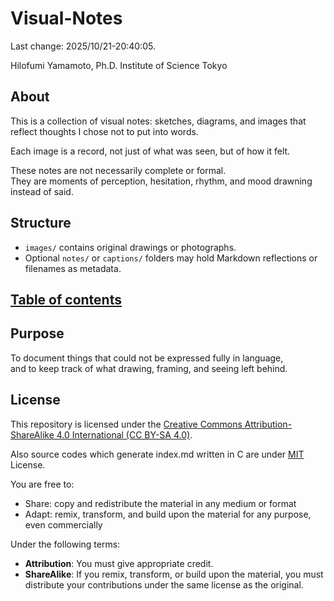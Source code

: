 # Visual-Notes

Last change: 2025/10/21-20:40:05.

Hilofumi Yamamoto, Ph.D. Institute of Science Tokyo

## About

This is a collection of visual notes: sketches, diagrams, and images that reflect thoughts I chose not to put into words.

Each image is a record, not just of what was seen, but of how it felt.

These notes are not necessarily complete or formal.  
They are moments of perception, hesitation, rhythm, and mood drawning instead of said.

## Structure

- `images/` contains original drawings or photographs.
- Optional `notes/` or `captions/` folders may hold Markdown reflections or filenames as metadata.

## [Table of contents](index.md)

## Purpose

To document things that could not be expressed fully in language,  
and to keep track of what drawing, framing, and seeing left behind.

## License

This repository is licensed under the
[Creative Commons Attribution-ShareAlike 4.0 International (CC BY-SA 4.0)](https://creativecommons.org/licenses/by-sa/4.0/).

Also source codes which generate index.md written in C are under [MIT](LICENCE-MIT.txt) License.

You are free to:

- Share: copy and redistribute the material in any medium or format
- Adapt: remix, transform, and build upon the material for any purpose, even commercially

Under the following terms:

- **Attribution**: You must give appropriate credit.
- **ShareAlike**: If you remix, transform, or build upon the material, you must distribute your contributions under the same license as the original.

